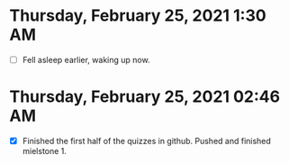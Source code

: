 # Thursday, February 25, 2021 1:30 AM
- [ ] Fell asleep earlier, waking up now. 

# Thursday, February 25, 2021 02:46 AM
- [x] Finished the first half of the quizzes in github. Pushed and finished mielstone 1. 